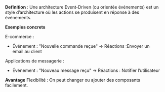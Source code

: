 **Definition** : Une architecture Event-Driven (ou orientée événements) est un style d’architecture où les actions se produisent en réponse à des événements.


**Exemples concrets**

E-commerce :
- Événement : "Nouvelle commande reçue" -> Réactions :Envoyer un email au client

Applications de messagerie :
- Événement : "Nouveau message reçu" -> Réactions : Notifier l’utilisateur

**Avantage**
Flexibilité : On peut changer ou ajouter des composants facilement.

